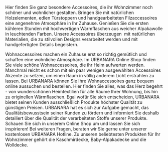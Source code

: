 Hier finden Sie ganz besondere Accessoires, die ihr Wohnzimmer noch schöner und wohnlicher gestalten. Bringen Sie mit natürlichen Holzelementen, edlen Türstoppern und handgearbeiteten Filzaccessoires eine angenehme Atmosphäre in Ihr Zuhause. Genießen Sie die ersten kühleren Stunden mit hochwertigen Wärmflaschen aus weicher Alpakawolle in leuchtenden Farben. Unsere Accessoires überzeugen  mit natürlichen Materialien, die zu stilvollen Designs verarbeitet werden und mit handgefertigten Details begeistern.

Wohnaccessoires machen ein Zuhause erst so richtig gemütlich und schaffen eine wohnliche Atmosphäre. Im URBANARA Online Shop finden Sie viele schöne Wohnaccessoires, die ihr Heim aufwerten werden. Manchmal reicht es schon mit ein paar wenigen ausgewählten Accessoires Akzente zu setzen, um einen Raum in völlig anderem Licht erstrahlen zu lassen. Bei URBANARA können Sie Ihre Wohnaccessoires ganz bequem online aussuchen und bestellen. Hier finden Sie alles, was das Herz begehrt - von wunderschönen Heimtextilien für alle Räume Ihrer Wohnung, bis hin zu originellen Wärmflaschen. Egal wofür Sie sich entscheiden, URBANARA bietet seinen Kunden ausschließlich Produkte höchster Qualität zu günstigen Preisen. URBANARA hat es sich zur Aufgabe gemacht, das Qualitätsbewusstsein seiner Kunden zu fördern und informiert Sie deshalb detailiert über die Qualität der verarbeiteten Stoffe unserer Produkte. Schauen Sie sich in unserem Online Shop um und lassen Sie sich inspirieren! Bei weiteren Fragen, beraten wir Sie gerne unter unserer kostenlosen URBANARA Hotline. Zu unseren beliebtesten Produkten für Ihr Wohnzimmer gehört die Kaschmirdecke, Baby-Alpakadecke und die Wolldecke.
